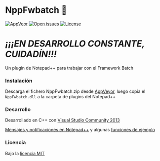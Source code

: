 # NppFwbatch :octopus:

[![AppVeor][badge-appveyor]][appveyor]
[![Open issues][badge-issues]][issues]
[![License][badge-license]][license]

# *¡¡¡EN DESARROLLO CONSTANTE, CUIDADÍN!!!*

Un plugin de Notepad++ para trabajar con el Framework Batch

### Instalación

Descarga el fichero NppFwbatch.zip desde [AppVeyor][download], luego copia el
`NppFwbatch.dll` a la carpeta de plugins del Notepad++


### Desarrollo

Desarrollado en C++ con [Visual Studio Community 2013](https://www.visualstudio.com/en-us/products/visual-studio-community-vs.aspx) 

[Mensajes y notificaciones en
Notepad++](http://docs.notepad-plus-plus.org/index.php/Messages_And_Notifications)
y algunas [funciones de ejemplo](http://searchplus.googlecode.com/svn-history/r1/trunk/SearchPlus/editor.cpp)

### Licencia

Bajo la [licencia MIT][license]

[badge-appveyor]: https://img.shields.io/appveyor/ci/penicolas/nppfwbatch.svg?style=flat-square
[badge-issues]:   http://img.shields.io/github/issues/penicolas/nppfwbatch.svg?style=flat-square
[badge-license]:  http://img.shields.io/badge/license-MIT-blue.svg?style=flat-square
[appveyor]:       https://ci.appveyor.com/project/penicolas/nppfwbatch
[heuristics]:     https://github.com/penicolas/NppFwbatch/issues/2
[issues]:         https://github.com/penicolas/NppFwbatch/issues
[license]:        LICENSE
[download]:       https://ci.appveyor.com/project/penicolas/nppfwbatch/build/artifacts
